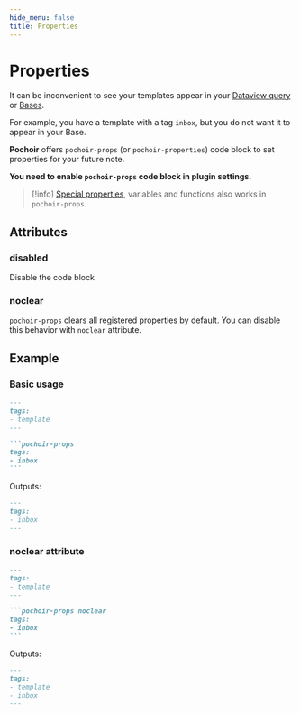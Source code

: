 ```yaml
---
hide_menu: false
title: Properties
---
```

# Properties

It can be inconvenient to see your templates appear in your [Dataview query](https://blacksmithgu.github.io/obsidian-dataview/) or [Bases](https://help.obsidian.md/bases).

For example, you have a template with a tag `inbox`, but you do not want it to appear in your Base.

**Pochoir** offers `pochoir-props` (or `pochoir-properties`) code block to set properties for your future note.

**You need to enable `pochoir-props` code block in plugin settings.**

> [!info]
> [Special properties](/special-properties/), variables and functions also works in `pochoir-props`.

## Attributes

### disabled

Disable the code block

### noclear

`pochoir-props` clears all registered properties by default. You can disable this behavior with `noclear` attribute.

## Example

### Basic usage

````md
---
tags:
- template
---

```pochoir-props
tags:
- inbox
```
````

Outputs:
````md
---
tags:
- inbox
---
````

### noclear attribute

````md
---
tags:
- template
---

```pochoir-props noclear
tags:
- inbox
```
````

Outputs:
````md
---
tags:
- template
- inbox
---
````

